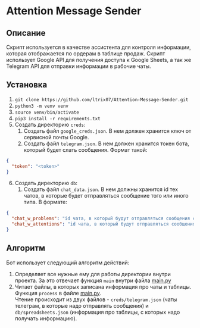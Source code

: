 # Attention Message Sender
## Описание
Скрипт используется в качестве ассистента для контроля информации, которая отображается по ордерам в таблице продаж.
Скрипт использует Google API для получения доступа к Google Sheets, а так же Telegram API для отправки информации 
в рабочие чаты.

## Установка
1. `git clone https://github.com/ltrix07/Attention-Message-Sender.git`
2. `python3 -m venv venv`
3. `source venv/bin/activate`
4. `pip3 install -r requirements.txt`
5. Создать директорию `creds`:
   1. Создать файл `google_creds.json`. В нем должен хранится ключ от сервисной почты Google.
   2. Создать файл `telegram.json`. В нем должен хранится токен бота, который будет слать сообщения. Формат такой:  
```json
{
  "token": "<token>"
}
```
6. Создать директорию `db`:
   1. Создать файл `chat_data.json`. В нем должны хранится id тех чатов, в которые будет отправляться сообщение того или
иного типа. В формате:  
```json
{
  "chat_w_problems": "id чата, в который будут отправляться сообщения с ошибкой",
  "chat_w_attentions": "id чата, в который будут отправляться сообщения, на которые надо обратить внимание"
}
```


## Алгоритм
Бот использует следующий алгоритм действий:
1. Определяет все нужные ему для работы директории внутри проекта. За это отвечает функция `main` внутри файла [main.py](main.py)
2. Читает файлы, в которых записана информация про чаты и таблицы. Функция `process` в файле [main.py](main.py).  
Чтение происходит из двух файлов - `creds/telegram.json` (чаты телеграм, в которые надо отправлять сообщения) и `db/spreadsheets.json`
   (информация про таблицы, с которых надо получать информацию).